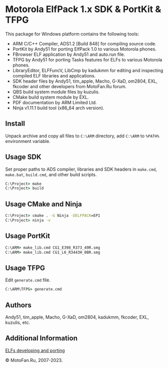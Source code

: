 Motorola ElfPack 1.x SDK & PortKit & TFPG
=========================================

This package for Windows platform contains the following tools:

* ARM C/C++ Compiler, ADS1.2 [Build 848] for compiling source code.
* PortKit by Andy51 for porting ElfPack 1.0 to various Motorola phones.
* FBrowser ELF application by Andy51 and auto.run file.
* TFPG by Andy51 for porting Tasks features for ELFs to various Motorola phones.
* LibraryEditor, ELFFuncV, LibCmp by kadukmm for editing and inspecting compiled ELF libraries and applications.
* SDK header files by Andy51, tim_apple, Macho, G-XaD, om2804, EXL, fkcoder and other developers from MotoFan.Ru forum.
* QBS build system module files by kuzulis.
* CMake build system module by EXL.
* PDF documentation by ARM Limited Ltd.
* Ninja v1.11.1 build tool (x86_64 arch version).

## Install

Unpack archive and copy all files to `C:\ARM` directory, add `C:\ARM` to `%PATH%` environment variable.

## Usage SDK

Set proper paths to ADS compiler, libraries and SDK headers in `make.cmd`, `make.bat`, `build.cmd`, and other build scripts.

```bat
C:\Project> make
C:\Project> build
```

## Usage CMake and Ninja

```bat
C:\Project> cmake . -G Ninja -DELFPACK=EP1
C:\Project> ninja -v
```

## Usage PortKit

```bat
C:\ARM> make_lib.cmd CG1_E398_R373_49R.smg
C:\ARM> make_lib.cmd CG1_L6_R3443H_0BR.smg
```

## Usage TFPG

Edit `generate.cmd` file.

```bat
C:\ARM\TFPG> generate.cmd
```

## Authors

Andy51, tim_apple, Macho, G-XaD, om2804, kadukmm, fkcoder, EXL, kuzulis, etc.

## Additional Information

[ELFs developing and porting](https://forum.motofan.ru/index.php?showforum=184)

© MotoFan.Ru, 2007-2023.
